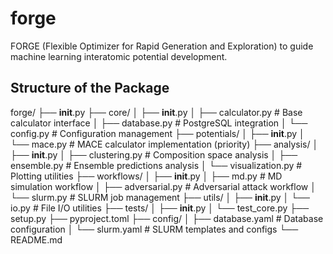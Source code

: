 # forge
FORGE (Flexible Optimizer for Rapid Generation and Exploration) to guide machine learning interatomic potential development. 



## Structure of the Package
forge/
├── __init__.py
├── core/
│   ├── __init__.py
│   ├── calculator.py     # Base calculator interface
│   ├── database.py      # PostgreSQL integration
│   └── config.py        # Configuration management
├── potentials/
│   ├── __init__.py
│   └── mace.py          # MACE calculator implementation (priority)
├── analysis/
│   ├── __init__.py
│   ├── clustering.py     # Composition space analysis
│   ├── ensemble.py       # Ensemble predictions analysis
│   └── visualization.py  # Plotting utilities
├── workflows/
│   ├── __init__.py
│   ├── md.py            # MD simulation workflow
│   ├── adversarial.py   # Adversarial attack workflow
│   └── slurm.py         # SLURM job management
├── utils/
│   ├── __init__.py
│   └── io.py            # File I/O utilities
├── tests/
│   ├── __init__.py
│   └── test_core.py
├── setup.py
├── pyproject.toml
├── config/
│   ├── database.yaml    # Database configuration
│   └── slurm.yaml       # SLURM templates and configs
└── README.md